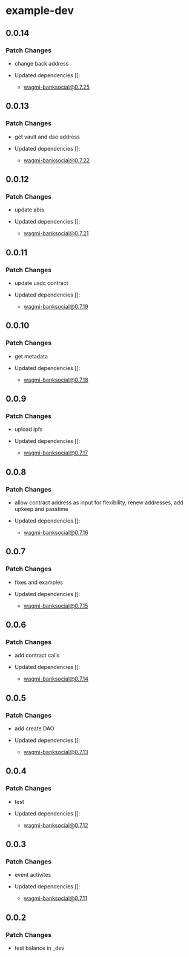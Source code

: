 # example-dev

## 0.0.14

### Patch Changes

- change back address

- Updated dependencies []:
  - wagmi-banksocial@0.7.25

## 0.0.13

### Patch Changes

- get vault and dao address

- Updated dependencies []:
  - wagmi-banksocial@0.7.22

## 0.0.12

### Patch Changes

- update abis

- Updated dependencies []:
  - wagmi-banksocial@0.7.21

## 0.0.11

### Patch Changes

- update usdc contract

- Updated dependencies []:
  - wagmi-banksocial@0.7.19

## 0.0.10

### Patch Changes

- get metadata

- Updated dependencies []:
  - wagmi-banksocial@0.7.18

## 0.0.9

### Patch Changes

- upload ipfs

- Updated dependencies []:
  - wagmi-banksocial@0.7.17

## 0.0.8

### Patch Changes

- allow contract address as input for flexibility, renew addresses, add upkeep and passtime

- Updated dependencies []:
  - wagmi-banksocial@0.7.16

## 0.0.7

### Patch Changes

- fixes and examples

- Updated dependencies []:
  - wagmi-banksocial@0.7.15

## 0.0.6

### Patch Changes

- add contract calls

- Updated dependencies []:
  - wagmi-banksocial@0.7.14

## 0.0.5

### Patch Changes

- add create DAO

- Updated dependencies []:
  - wagmi-banksocial@0.7.13

## 0.0.4

### Patch Changes

- test

- Updated dependencies []:
  - wagmi-banksocial@0.7.12

## 0.0.3

### Patch Changes

- event activites

- Updated dependencies []:
  - wagmi-banksocial@0.7.11

## 0.0.2

### Patch Changes

- test balance in \_dev
